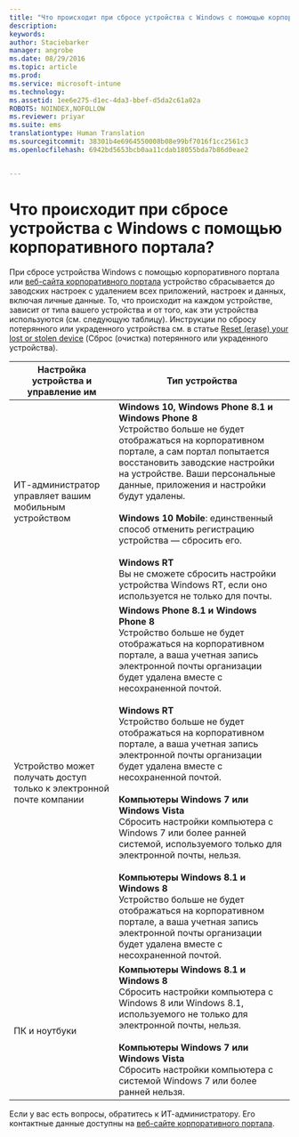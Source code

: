 ```yaml
---
title: "Что происходит при сбросе устройства с Windows с помощью корпоративного портала? | Microsoft Intune"
description: 
keywords: 
author: Staciebarker
manager: angrobe
ms.date: 08/29/2016
ms.topic: article
ms.prod: 
ms.service: microsoft-intune
ms.technology: 
ms.assetid: 1ee6e275-d1ec-4da3-bbef-d5da2c61a02a
ROBOTS: NOINDEX,NOFOLLOW
ms.reviewer: priyar
ms.suite: ems
translationtype: Human Translation
ms.sourcegitcommit: 38301b4e6964550008b08e99bf7016f1cc2561c3
ms.openlocfilehash: 6942bd5653bcb0aa11cdab18055bda7b86d0eae2


---
```



# Что происходит при сбросе устройства с Windows с помощью корпоративного портала?

При сбросе устройства Windows с помощью корпоративного портала или [веб-сайта корпоративного портала](reset-your-device-cpwebsite.md) устройство сбрасывается до заводских настроек с удалением всех приложений, настроек и данных, включая личные данные. То, что происходит на каждом устройстве, зависит от типа вашего устройства и от того, как эти устройства используются (см. следующую таблицу). Инструкции по сбросу потерянного или украденного устройства см. в статье [Reset (erase) your lost or stolen device](reset-erase-your-lost-or-stolen-device-windows.md) (Сброс (очистка) потерянного или украденного устройства).

|Настройка устройства и управление им|Тип устройства|
|---------------------------------------|---------------|
|ИТ-администратор управляет вашим мобильным устройством|**Windows 10, Windows Phone 8.1 и Windows Phone 8**</br>Устройство больше не будет отображаться на корпоративном портале, а сам портал попытается восстановить заводские настройки на устройстве. Ваши персональные данные, приложения и настройки будут удалены. <br /><br />**Windows 10 Mobile**: единственный способ отменить регистрацию устройства — сбросить его.<br /><br />**Windows RT**<br />Вы не сможете сбросить настройки устройства Windows RT, если оно используется не только для почты.|
|Устройство может получать доступ только к электронной почте компании|**Windows Phone 8.1 и Windows Phone 8**<br />Устройство больше не будет отображаться на корпоративном портале, а ваша учетная запись электронной почты организации будет удалена вместе с несохраненной почтой.<br /><br />**Windows RT**<br />Устройство больше не будет отображаться на корпоративном портале, а ваша учетная запись электронной почты организации будет удалена вместе с несохраненной почтой.<br /><br />**Компьютеры Windows 7 или Windows Vista**<br />Сбросить настройки компьютера с Windows 7 или более ранней системой, используемого только для электронной почты, нельзя.<br /><br />**Компьютеры Windows 8.1 и Windows 8**<br />Устройство больше не будет отображаться на корпоративном портале, а ваша учетная запись электронной почты организации будет удалена вместе с несохраненной почтой.|
|ПК и ноутбуки|**Компьютеры Windows 8.1 и Windows 8**<br />Сбросить настройки компьютера с Windows 8 или Windows 8.1, используемого не только для электронной почты, нельзя.<br /><br />**Компьютеры Windows 7 или Windows Vista**<br />Сбросить настройки компьютера с системой Windows 7 или более ранней нельзя.|

Если у вас есть вопросы, обратитесь к ИТ-администратору. Его контактные данные доступны на [веб-сайте корпоративного портала](http://portal.manage.microsoft.com).





<!--HONumber=Aug16_HO5-->


